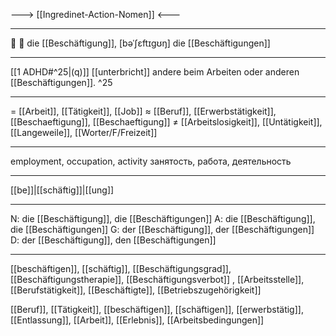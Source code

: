 ---> [[Ingredinet-Action-Nomen]] <---

---

🔴 💼 die [[Beschäftigung]], [bəˈʃɛftɪɡʊŋ]
die [[Beschäftigungen]]

---
[[1 ADHD#^25|(q)]] [[unterbricht]] andere beim Arbeiten oder anderen [[Beschäftigungen]]. ^25

---
= [[Arbeit]], [[Tätigkeit]], [[Job]]
≈ [[Beruf]], [[Erwerbstätigkeit]], [[Beschaeftigung]], [[Beschaeftigung]]
≠ [[Arbeitslosigkeit]], [[Untätigkeit]], [[Langeweile]], [[Worter/F/Freizeit]]

---
employment, occupation, activity
занятость, работа, деятельность

---
[[be]]|[[schäftig]]|[[ung]]

---
N: die [[Beschäftigung]], die [[Beschäftigungen]]
A: die [[Beschäftigung]], die [[Beschäftigungen]]
G: der [[Beschäftigung]], der [[Beschäftigungen]]
D: der [[Beschäftigung]], den [[Beschäftigungen]]

---
[[beschäftigen]], [[schäftig]], [[Beschäftigungsgrad]], [[Beschäftigungstherapie]], [[Beschäftigungsverbot]]
, [[Arbeitsstelle]], [[Berufstätigkeit]], [[Beschäftigte]], [[Betriebszugehörigkeit]]

[[Beruf]], [[Tätigkeit]], [[beschäftigen]], [[schäftigen]], [[erwerbstätig]], [[Entlassung]], [[Arbeit]], [[Erlebnis]], [[Arbeitsbedingungen]]